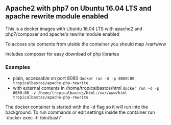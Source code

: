 ## Apache2 with php7 on Ubuntu 16.04 LTS and apache rewrite module enabled

This is a docker images with  Ubuntu 16.04 LTS with apache2 and php7/composer and apache's rewrite module enabled

To access site contents from utside the container you should map /var/www

Includes composer for easy download of php libraries

### Examples

- plain, accessable on port 8080 `docker run -d -p 8080:80 tropicalbastos/apache-php-rewrite`
- with external contents in /home/tropicalbastos/html `docker run -d -p 8080:80 -v /home/tropicalbastos/html:/var/www/html tropicalbastos/apache-php-rewrite`

The docker container is started with the -d flag so it will run inte the background. To run commands or edit settings inside
the container run `docker exec -ti <container id> /bin/bash'
 